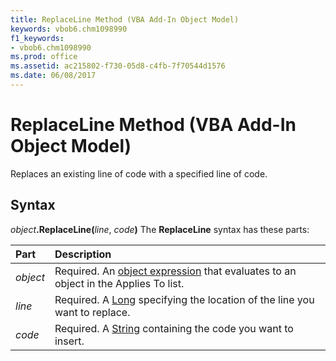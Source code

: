 ```yaml
---
title: ReplaceLine Method (VBA Add-In Object Model)
keywords: vbob6.chm1098990
f1_keywords:
- vbob6.chm1098990
ms.prod: office
ms.assetid: ac215802-f730-05d8-c4fb-7f70544d1576
ms.date: 06/08/2017
---
```



# ReplaceLine Method (VBA Add-In Object Model)



Replaces an existing line of code with a specified line of code.

## Syntax

_object_**.ReplaceLine(**_line_, _code_**)**
The  **ReplaceLine** syntax has these parts:


|**Part**|**Description**|
|:-----|:-----|
| _object_|Required. An [object expression](../../Glossary/vbe-glossary.md) that evaluates to an object in the Applies To list.|
| _line_|Required. A [Long](../../Glossary/vbe-glossary.md) specifying the location of the line you want to replace.|
| _code_|Required. A [String](../../Glossary/vbe-glossary.md) containing the code you want to insert.|


